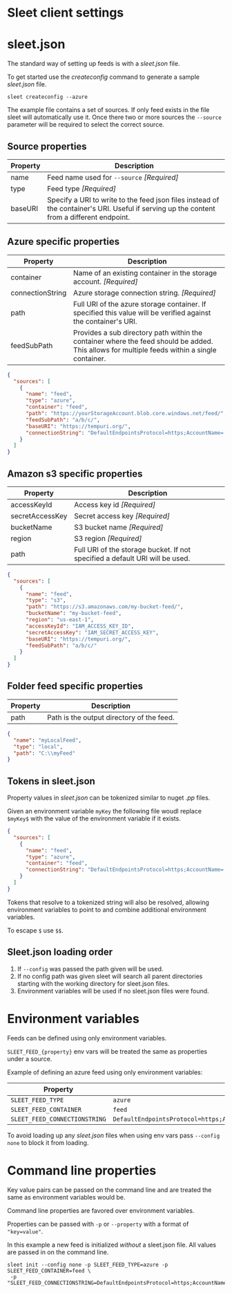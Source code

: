 # Sleet client settings

# sleet.json

The standard way of setting up feeds is with a *sleet.json* file.

To get started use the *createconfig* command to generate a sample *sleet.json* file.

```
sleet createconfig --azure
```

The example file contains a set of sources. If only feed exists in the file sleet will automatically use it. Once there two or more sources the ``--source`` parameter will be required to select the correct source.

## Source properties

| Property | Description |
| --- | ------ |
| name | Feed name used for ``--source`` *[Required]* | 
| type | Feed type *[Required]*  |
| baseURI | Specify a URI to write to the feed json files instead of the container's URI. Useful if serving up the content from a different endpoint. |


## Azure specific properties

| Property | Description |
| --- | ------ |
| container | Name of an existing container in the storage account. *[Required]* |
| connectionString | Azure storage connection string. *[Required]* |
| path | Full URI of the azure storage container. If specified this value will be verified against the container's URI. |
| feedSubPath | Provides a sub directory path within the container where the feed should be added. This allows for multiple feeds within a single container. |

```json
{
  "sources": [
    {
      "name": "feed",
      "type": "azure",
      "container": "feed",
      "path": "https://yourStorageAccount.blob.core.windows.net/feed/",
      "feedSubPath": "a/b/c/",
      "baseURI": "https://tempuri.org/",
      "connectionString": "DefaultEndpointsProtocol=https;AccountName=;AccountKey=;BlobEndpoint="
    }
  ]
}
```

## Amazon s3 specific properties

| Property | Description |
| --- | ------ |
| accessKeyId | Access key id *[Required]* |
| secretAccessKey | Secret access key *[Required]* |
| bucketName | S3 bucket name *[Required]* |
| region | S3 region *[Required]* |
| path | Full URI of the storage bucket. If not specified a default URI will be used. |

```json
{
  "sources": [
    {
      "name": "feed",
      "type": "s3",
      "path": "https://s3.amazonaws.com/my-bucket-feed/",
      "bucketName": "my-bucket-feed",
      "region": "us-east-1",
      "accessKeyId": "IAM_ACCESS_KEY_ID",
      "secretAccessKey": "IAM_SECRET_ACCESS_KEY",
      "baseURI": "https://tempuri.org/",
      "feedSubPath": "a/b/c/"
    }
  ]
}
```

## Folder feed specific properties

| Property | Description |
| --- | ------ |
| path | Path is the output directory of the feed. |

```json
{
  "name": "myLocalFeed",
  "type": "local",
  "path": "C:\\myFeed"
}
```

## Tokens in sleet.json

Property values in *sleet.json* can be tokenized similar to nuget *.pp* files.

Given an environment variable ``myKey`` the following file woudl replace `$myKey$` with the value of the environment variable if it exists.

```json
{
  "sources": [
    {
      "name": "feed",
      "type": "azure",
      "container": "feed",
      "connectionString": "DefaultEndpointsProtocol=https;AccountName=;AccountKey=$myKey$;BlobEndpoint="
    }
  ]
}
```

Tokens that resolve to a tokenized string will also be resolved, allowing environment variables to point to and combine additional environment variables.

To escape `$` use `$$`.

## Sleet.json loading order

1. If `--config` was passed the path given will be used.
1. If no config path was given sleet will search all parent directories starting with the working directory for sleet.json files.
1. Environment variables will be used if no sleet.json files were found.


# Environment variables

Feeds can be defined using only environment variables.

`SLEET_FEED_{property}` env vars will be treated the same as properties under a source.

Example of defining an azure feed using only environment variables:

| Property | Value |
| --- | ------ |
| `SLEET_FEED_TYPE` | `azure` |
| `SLEET_FEED_CONTAINER` | `feed` |
| `SLEET_FEED_CONNECTIONSTRING` | `DefaultEndpointsProtocol=https;AccountName=;AccountKey=;BlobEndpoint=` |

To avoid loading up any *sleet.json* files when using env vars pass `--config none` to block it from loading. 

# Command line properties

Key value pairs can be passed on the command line and are treated the same as environment variables would be.

Command line properties are favored over environment variables.

Properties can be passed with `-p` or `--property` with a format of `"key=value"`.

In this example a new feed is initialized *without* a sleet.json file. All values are passed in on the command line.

```
sleet init --config none -p SLEET_FEED_TYPE=azure -p SLEET_FEED_CONTAINER=feed \
 -p "SLEET_FEED_CONNECTIONSTRING=DefaultEndpointsProtocol=https;AccountName=;AccountKey=;BlobEndpoint="
```

